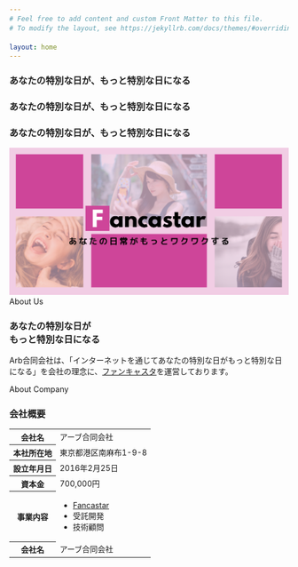 ```yaml
---
# Feel free to add content and custom Front Matter to this file.
# To modify the layout, see https://jekyllrb.com/docs/themes/#overriding-theme-defaults

layout: home
---
```


<div class="slider_area">
    <div class="slider_active owl-carousel">
        <div class="single_slider overlay2 d-flex align-items-center justify-content-center slider_bg_1">
            <div class="container">
                <div class="row">
                    <div class="col-xl-12">
                        <div class="slider_text text-center">
                            <h3>あなたの特別な日が、もっと特別な日になる</h3>
                        </div>
                    </div>
                </div>
            </div>
        </div>
        <div class="single_slider overlay2 d-flex align-items-center justify-content-center slider_bg_2">
            <div class="container">
                <div class="row">
                    <div class="col-xl-12">
                        <div class="slider_text text-center">
                            <h3>あなたの特別な日が、もっと特別な日になる</h3>
                        </div>
                    </div>
                </div>
            </div>
        </div>
        <div class="single_slider overlay2 d-flex align-items-center justify-content-center slider_bg_3">
            <div class="container">
                <div class="row">
                    <div class="col-xl-12">
                        <div class="slider_text text-center">
                            <h3>あなたの特別な日が、もっと特別な日になる</h3>
                        </div>
                    </div>
                </div>
            </div>
        </div>
    </div>
</div>

<div class="about_area">
    <div class="container">
        <div class="row align-items-center">
            <div class="col-xl-6 col-md-6">
                <a class="about_thumb" href="https://fancastar.jp/" target="_blank">
                    <img src="img/about/1.png" alt="">
                </a>
            </div>
            <div class="col-xl-5 offset-xl-1 col-md-6">
                <div class="about_info">
                    <div class="section_title">
                        <span class="sub_heading">About Us</span>
                        <h3>あなたの特別な日が<br>
                            もっと特別な日になる</h3>
                        <div class="seperator"></div>
                    </div>
                    <p>Arb合同会社は、「インターネットを通じてあなたの特別な日がもっと特別な日になる」を会社の理念に、<a href="https://fancastar.jp/" target="_blank">ファンキャスタ</a>を運営しております。</p>
                </div>
            </div>
        </div>
    </div>
</div>

<div class="dream_service my-5">
  <div class="container">
    <div class="row">
      <div class="col-xl-12">
        <div class="section_title text-center mb-95">
          <span class="sub_heading">About Company</span>
          <h3>会社概要</h3>
        </div>
      </div>
    </div>
      <table class="table w-100 m-auto text-center">
        <tr>
          <th>
            会社名
          </th>
          <td>
            アーブ合同会社
          </td>
        </tr>
        <tr>
          <th>
            本社所在地
          </th>
          <td>
            東京都港区南麻布1-9-8
          </td>
        </tr>
        <tr>
          <th>
            設立年月日
          </th>
          <td>
            2016年2月25日
          </td>
        </tr>
        <tr>
          <th>
            資本金
          </th>
          <td>
            700,000円
          </td>
        </tr>
        <tr>
          <th>
            事業内容
          </th>
          <td>
          <ul>
          <li>
                <a href="https://fancastar.jp/" target="_blank">Fancastar</a>
          </li>
          <li>
               受託開発
          </li>
          <li>
               技術顧問
          </li>
          </ul>
          </td>
        </tr>
        <tr class="border-bottom">
          <th>
            会社名
          </th>
          <td>
            アーブ合同会社
          </td>
        </tr>
      </table>
  </div>
</div>
